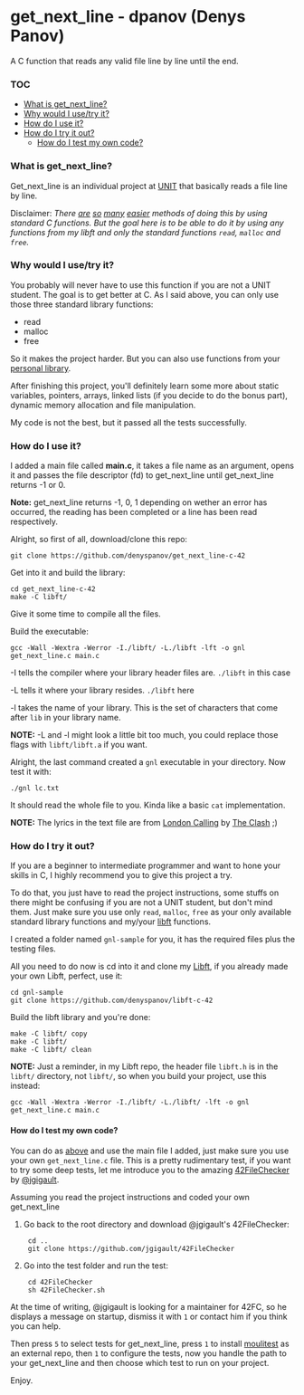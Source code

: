 # get_next_line - dpanov (Denys Panov)

A C function that reads any valid file line by line until the end.

### TOC
* [What is get_next_line?](#what-is-get_next_line)
* [Why would I use/try it?](#why-would-i-usetry-it)
* [How do I use it?](#how-do-i-use-it)
* [How do I try it out?](#how-do-i-try-it-out)
	* [How do I test my own code?](#how-do-i-test-my-own-code)

### What is get_next_line?

Get_next_line is an individual project at [UNIT][2] that basically reads a file line by line.

Disclaimer: *There [are][10] [so][11] [many][12] [easier][13] methods of doing this by using standard C functions. But the goal here is to be able to do it by using any functions from my libft and only the standard functions `read`, `malloc` and `free`.*

### Why would I use/try it?

You probably will never have to use this function if you are not a UNIT student. The goal is to get better at C. As I said above, you can only use those three standard library functions:

* read
* malloc
* free

So it makes the project harder. But you can also use functions from your [personal library][14].

After finishing this project, you'll definitely learn some more about static variables, pointers, arrays, linked lists (if you decide to do the bonus part), dynamic memory allocation and file manipulation.

My code is not the best, but it passed all the tests successfully.

### How do I use it?

I added a main file called **main.c**, it takes a file name as an argument, opens it and passes the file descriptor (fd) to get_next_line until get_next_line returns -1 or 0.

**Note:** get_next_line returns -1, 0, 1 depending on wether an error has occurred, the reading has been completed or a line has been read respectively.

Alright, so first of all, download/clone this repo:

	git clone https://github.com/denyspanov/get_next_line-c-42
	
Get into it and build the library:
	
	cd get_next_line-c-42
	make -C libft/

Give it some time to compile all the files.

Build the executable:
	
	gcc -Wall -Wextra -Werror -I./libft/ -L./libft -lft -o gnl get_next_line.c main.c

-I tells the compiler where your library header files are. `./libft` in this case

-L tells it where your library resides. `./libft` here

-l takes the name of your library. This is the set of characters that come after `lib` in your library name.

**NOTE:** -L and -l might look a little bit too much, you could replace those flags with `libft/libft.a` if you want.

Alright, the last command created a `gnl` executable in your directory. Now test it with:

	./gnl lc.txt

It should read the whole file to you. Kinda like a basic `cat` implementation.

**NOTE:** The lyrics in the text file are from [London Calling][15] by [The Clash][16] ;)

### How do I try it out?

If you are a beginner to intermediate programmer and want to hone your skills in C, I highly recommend you to give this project a try.

To do that, you just have to read the project instructions, some stuffs on there might be confusing if you are not a UNIT student, but don't mind them. Just make sure you use only `read`, `malloc`, `free` as your only available standard library functions and my/your [libft][14] functions.

I created a folder named `gnl-sample` for you, it has the required files plus the testing files.

All you need to do now is cd into it and clone my [Libft][14], if you already made your own Libft, perfect, use it:

	cd gnl-sample
	git clone https://github.com/denyspanov/libft-c-42
	
Build the libft library and you're done:
	
	make -C libft/ copy
	make -C libft/
	make -C libft/ clean

**NOTE:** Just a reminder, in my Libft repo, the header file `libft.h` is in the `libft/` directory, not `libft/`, so when you build your project, use this instead:

	gcc -Wall -Wextra -Werror -I./libft/ -L./libft/ -lft -o gnl get_next_line.c main.c


#### How do I test my own code?

You can do as [above](#how-do-i-use-it) and use the main file I added, just make sure you use your own `get_next_line.c` file. This is a pretty rudimentary test, if you want to try some deep tests, let me introduce you to the amazing [42FileChecker][17] by [@jgigault][18].

Assuming you read the project instructions and coded your own get_next_line
		
1. Go back to the root directory and download @jgigault's 42FileChecker:

		cd ..
		git clone https://github.com/jgigault/42FileChecker
		
2. Go into the test folder and run the test:

		cd 42FileChecker
		sh 42FileChecker.sh

At the time of writing, @jgigault is looking for a maintainer for 42FC, so he displays a message on startup, dismiss it with `1` or contact him if you think you can help.

Then press `5` to select tests for get_next_line, press `1` to install [moulitest][5] as an external repo, then `1` to configure the tests, now you handle the path to your get_next_line and then choose which test to run on your project.

Enjoy.

[2]: http://unit.ua "UNIT"
[5]: https://github.com/yyang42/moulitest
[10]: http://stackoverflow.com/questions/3501338/c-read-file-line-by-line
[11]: http://stackoverflow.com/questions/2372813/reading-one-line-at-a-time-in-c
[12]: http://stackoverflow.com/questions/9206091/going-through-a-text-file-line-by-line-in-c
[13]: https://linux.die.net/man/3/getline
[14]: https://github.com/denyspanov/libft-c-42
[15]: https://www.youtube.com/watch?v=EfK-WX2pa8c
[16]: https://en.wikipedia.org/wiki/The_Clash
[17]: https://github.com/jgigault/42FileChecker
[18]: https://github.com/jgigault

